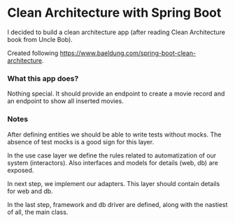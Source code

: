# Clean Architecture with Spring Boot
I decided to build a clean architecture app (after reading Clean Architecture book from Uncle Bob).

Created following https://www.baeldung.com/spring-boot-clean-architecture.

### What this app does?
Nothing special. It should provide an endpoint to create a movie record and an endpoint to show all inserted movies.

### Notes
After defining entities we should be able to write tests without mocks. The absence of test mocks is a good sign for
this layer.

In the use case layer we define the rules related to automatization of our system (interactors).
Also interfaces and models for details (web, db) are exposed.

In next step, we implement our adapters. This layer should contain details for web and db.

In the last step, framework and db driver are defined, along with the nastiest of all, 
the main class.
